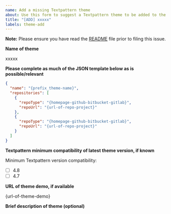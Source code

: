 ```yaml
---
name: Add a missing Textpattern theme
about: Use this form to suggest a Textpattern theme to be added to the themes website.
title: "[ADD] xxxxx"
labels: theme-add
---
```


**Note:** Please ensure you have read the [README](https://github.com/textpattern/textpattern-curated-themes-list/blob/master/README.md) file prior to filing this issue.

**Name of theme**

xxxxx

**Please complete as much of the JSON template below as is possible/relevant**

```json
{
  "name": "{prefix_theme-name}",
  "repositories": [
    {
      "repoType": "{homepage-github-bitbucket-gitlab}",
      "repoUrl": "{url-of-repo-project}"
    },
    {
      "repoType": "{homepage-github-bitbucket-gitlab}",
      "repoUrl": "{url-of-repo-project}"
    }
  ]
}
```

**Textpattern minimum compatibility of latest theme version, if known**

Minimum Textpattern version compatibility:

- [ ] 4.8
- [ ] 4.7

**URL of theme demo, if available**

{url-of-theme-demo}

**Brief description of theme (optional)**
